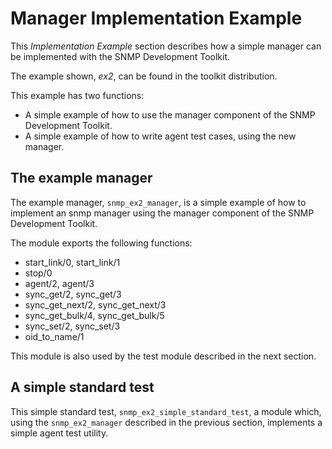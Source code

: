 <!--
%CopyrightBegin%

SPDX-License-Identifier: Apache-2.0

Copyright Ericsson AB 2023-2024. All Rights Reserved.

Licensed under the Apache License, Version 2.0 (the "License");
you may not use this file except in compliance with the License.
You may obtain a copy of the License at

    http://www.apache.org/licenses/LICENSE-2.0

Unless required by applicable law or agreed to in writing, software
distributed under the License is distributed on an "AS IS" BASIS,
WITHOUT WARRANTIES OR CONDITIONS OF ANY KIND, either express or implied.
See the License for the specific language governing permissions and
limitations under the License.

%CopyrightEnd%
-->
# Manager Implementation Example

This _Implementation Example_ section describes how a simple manager can be
implemented with the SNMP Development Toolkit.

The example shown, _ex2_, can be found in the toolkit distribution.

This example has two functions:

- A simple example of how to use the manager component of the SNMP Development
  Toolkit.
- A simple example of how to write agent test cases, using the new manager.

## The example manager

The example manager, `snmp_ex2_manager`, is a simple example of how to implement
an snmp manager using the manager component of the SNMP Development Toolkit.

The module exports the following functions:

- start_link/0, start_link/1
- stop/0
- agent/2, agent/3
- sync_get/2, sync_get/3
- sync_get_next/2, sync_get_next/3
- sync_get_bulk/4, sync_get_bulk/5
- sync_set/2, sync_set/3
- oid_to_name/1

This module is also used by the test module described in the next section.

## A simple standard test

This simple standard test, `snmp_ex2_simple_standard_test`, a module which,
using the `snmp_ex2_manager` described in the previous section, implements a
simple agent test utility.
